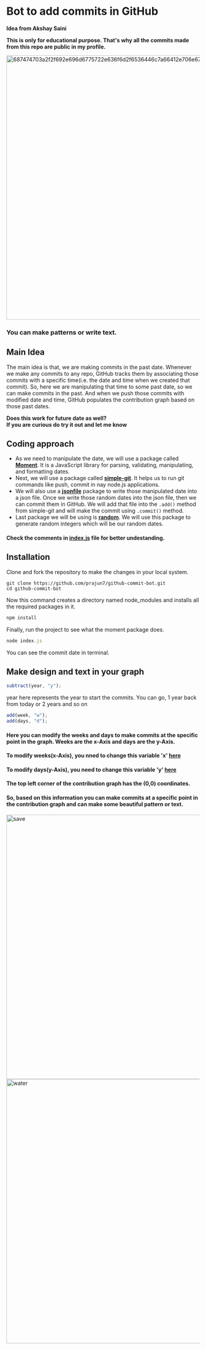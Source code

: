 # Bot to add commits in GitHub
**Idea from Akshay Saini**

**This is only for educational purpose.
That's why all the commits made from this repo are public in my profile.**

<img width="689" alt="687474703a2f2f692e696d6775722e636f6d2f6536446c7a66412e706e67" src="https://user-images.githubusercontent.com/67757251/183503742-3845ee01-376f-4bd2-a4ab-bb4843386aad.png">

### You can make patterns or write text.


## Main Idea
The main idea is that, we are making commits in the past date. Whenever we make any commits to any repo, GitHub tracks them by associating those commits with a specific time(i.e. the date and time when we created that commit). So, here we are manipulating that time to some past date, so we can make commits in the past. And when we push those commits with modified date and time, GitHub populates the contribution graph based on those past dates.

**Does this work for future date as well?**<br>
**If you are curious do try it out and let me know**

## Coding approach 
- As we need to manipulate the date, we will use a package called **[Moment](https://www.npmjs.com/package/moment)**. It is a JavaScript library for parsing, validating, manipulating, and formatting dates.<br>
- Next, we will use a package called **[simple-git](https://www.npmjs.com/package/simple-git)**. It helps us to run git commands like push, commit in nay node.js applications.<br>
- We will also use a **[jsonfile](https://www.npmjs.com/package/jsonfile)** package to write those manipulated date into a json file. Once we write those random dates into the json file, then we can commit them in GitHub. We will add that file into the `.add()` method from simple-git and will make the commit using `.commit()` method.
- Last package we will be using is **[random](https://www.npmjs.com/package/random)**. We will use this package to generate random integers which will be our random dates.<br>
#### Check the comments in [index.js](https://github.com/prajun7/github-commit-bot/blob/main/index.js) file for better undestanding.

## Installation
Clone and fork the repository to make the changes in your local system.
```git-bash
git clone https://github.com/prajun7/github-commit-bot.git
cd github-commit-bot
```
Now this command creates a directory named node_modules and installs all the required packages in it.
```javascript
npm install
```
Finally, run the project to see what the moment package does.
```javascript
node index.js
```
You can see the commit date in terminal.

## Make design and text in your graph

```javascript
subtract(year, "y");
```
year here represents the year to start the commits. You can go, 1 year back from today or 2 years and so on

```javascript
add(week, "w");
add(days, "d");
```
#### Here you can modify the weeks and days to make commits at the specific point in the graph. Weeks are the x-Axis and days are the y-Axis.<br>
#### To modify weeks(x-Axis), you nned to change this variable 'x' [here](https://github.com/prajun7/github-commit-bot/blob/main/index.js#L23)<br>
#### To modify days(y-Axis), you need to change this variable 'y' [here](https://github.com/prajun7/github-commit-bot/blob/main/index.js#L24)<br>
#### The top left corner of the contribution graph has the (0,0) coordinates.<br>
#### So, based on this information you can make commits at a specific point in the contribution graph and can make some beautiful pattern or text.<br>
<img width="689" alt="save" src="https://user-images.githubusercontent.com/67757251/183504543-3e3e239e-4e57-4494-9222-3cab7e59fe30.png">
<img width="689" alt="water" src="https://user-images.githubusercontent.com/67757251/183504549-2f56bf58-0dcc-44b9-aad4-3d4c15086e3e.png">

